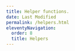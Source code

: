 ```yaml
---
title: Helper functions.
date: Last Modified 
permalink: /helpers.html
eleventyNavigation:
  order: 8
  title: Helpers
---
```

